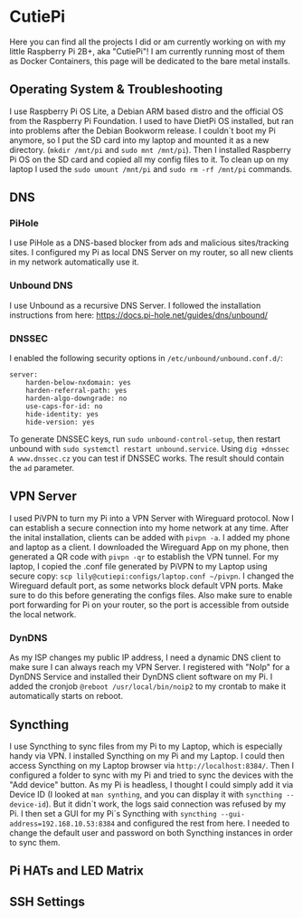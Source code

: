 # CutiePi

Here you can find all the projects I did or am currently working on with my little Raspberry Pi 2B+, aka "CutiePi"!
I am currently running most of them as Docker Containers, this page will be dedicated to the bare metal installs.

## Operating System & Troubleshooting
I use Raspberry Pi OS Lite, a Debian ARM based distro and the official OS from the Raspberry Pi Foundation.
I used to have DietPi OS installed, but ran into problems after the Debian Bookworm release. I couldn´t boot my Pi anymore, so I put the SD card into my laptop
and mounted it as a new directory. (`mkdir /mnt/pi` and `sudo mnt /mnt/pi`).
Then I installed Raspberry Pi OS on the SD card and copied all my config files to it. 
To clean up on my laptop I used the `sudo umount /mnt/pi` and `sudo rm -rf /mnt/pi` commands.

## DNS
### PiHole
I use PiHole as a DNS-based blocker from ads and malicious sites/tracking sites.
I configured my Pi as local DNS Server on my router, so all new clients in my network automatically use it.
### Unbound DNS
I use Unbound as a recursive DNS Server. 
I followed the installation instructions from here: https://docs.pi-hole.net/guides/dns/unbound/
### DNSSEC
I enabled the following security options in `/etc/unbound/unbound.conf.d/`:
```
server:
    harden-below-nxdomain: yes
    harden-referral-path: yes
    harden-algo-downgrade: no
    use-caps-for-id: no
    hide-identity: yes
    hide-version: yes
```
To generate DNSSEC keys, run `sudo unbound-control-setup`, then restart unbound with `sudo systemctl restart unbound.service`.
Using `dig +dnssec A www.dnssec.cz` you can test if DNSSEC works. The result should contain the `ad` parameter.

## VPN Server
I used PiVPN to turn my Pi into a VPN Server with Wireguard protocol. Now I can establish a secure connection into my home network at any time.
After the inital installation, clients can be added with `pivpn -a`. I added my phone and laptop as a client.
I downloaded the Wireguard App on my phone, then generated a QR code with `pivpn -qr` to establish the VPN tunnel.
For my laptop, I copied the .conf file generated by PiVPN to my Laptop using secure copy:
`scp lily@cutiepi:configs/laptop.conf ~/pivpn`.
I changed the Wireguard default port, as some networks block default VPN ports. Make sure to do this before generating the configs files.
Also make sure to enable port forwarding for Pi on your router, so the port is accessible from outside the local network.

### DynDNS
As my ISP changes my public IP address, I need a dynamic DNS client to make sure I can always reach my VPN Server.
I registered with "NoIp" for a DynDNS Service and installed their DynDNS client software on my Pi.
I added the cronjob `@reboot /usr/local/bin/noip2` to my crontab to make it automatically starts on reboot.

## Syncthing
I use Syncthing to sync files from my Pi to my Laptop, which is especially handy via VPN.
I installed Syncthing on my Pi and my Laptop. I could then access Syncthing on my Laptop browser via `http://localhost:8384/`.
Then I configured a folder to sync with my Pi and tried to sync the devices with the "Add device" button.
As my Pi is headless, I thought I could simply add it via Device ID (I looked at `man synthing`, and you can display it with `syncthing --device-id`).
But it didn´t work, the logs said connection was refused by my Pi.
I then set a GUI for my Pi´s Syncthing with `syncthing --gui-address=192.168.10.53:8384` and configured the rest from here.
I needed to change the default user and password on both Syncthing instances in order to sync them.

## Pi HATs and LED Matrix
## SSH Settings